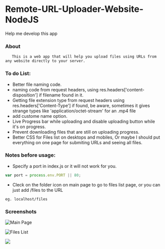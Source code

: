 # Remote-URL-Uploader-Website-NodeJS

Help me develop this app

### About
```
   This is a web app that will help you upload files using URLs from any website directly to your server.
```

### To do List:
- Better file naming code.
- naming code from request headers, 
  using res.headers['content-disposition'] if filename found in it.
- Getting file extension type from request headers using res.headers['Content-Type'] if found,
  be aware, sometimes it gives strange types like 'application/octet-stream' for an .mp4 file
- add custome name option.
- Live Progress bar while uploading and disable uploading button while it's on progress.
- Prevent downloading files that are still on uploading progress.
- Better CSS for Files list on desktops and mobiles,
  Or maybe I should put everything on one page for submiting URLs and seeing all files.
  
  
  
### Notes before usage:
- Specify a port in index.js or it will not work for you.
```javascript
var port = process.env.PORT || 80;
```
- Cleck on the folder icon on main page to go to files list page, or you can just add /files to the URL
```
eg. localhost/files
```

### Screenshots

  ![Main Page](https://user-images.githubusercontent.com/8499322/93342358-eb223a00-f837-11ea-8db9-876ae4e49aa0.jpg)

  ![Files List](https://user-images.githubusercontent.com/8499322/93342381-f2e1de80-f837-11ea-86cc-ec16be0380b3.jpg)






![](https://dillinger.io/)
